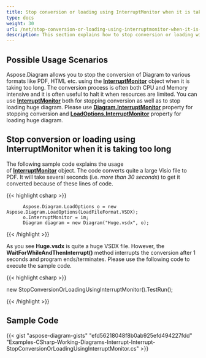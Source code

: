 ```yaml
---
title: Stop conversion or loading using InterruptMonitor when it is taking too long
type: docs
weight: 30
url: /net/stop-conversion-or-loading-using-interruptmonitor-when-it-is-taking-too-long/
description: This section explains how to stop conversion or loading with Aspose.Diagram.
---
```


## **Possible Usage Scenarios**

Aspose.Diagram allows you to stop the conversion of Diagram to various formats like PDF, HTML etc. using the [**InterruptMonitor**](https://reference.aspose.com/diagram/net/aspose.diagram/interruptmonitor) object when it is taking too long. The conversion process is often both CPU and Memory intensive and it is often useful to halt it when resources are limited. You can use [**InterruptMonitor**](https://reference.aspose.com/diagram/net/aspose.diagram/interruptmonitor) both for stopping conversion as well as to stop loading huge diagram. Please use [**Diagram.InterruptMonitor**](https://reference.aspose.com/diagram/net/aspose.diagram/diagram/properties/interruptmonitor) property for stopping conversion and [**LoadOptions.InterruptMonitor**](https://reference.aspose.com/diagram/net/aspose.diagram/loadoptions/properties/interruptmonitor) property for loading huge diagram.

## **Stop conversion or loading using InterruptMonitor when it is taking too long**

The following sample code explains the usage of [**InterruptMonitor**](https://reference.aspose.com/diagram/net/aspose.diagram/interruptmonitor) object. The code converts quite a large Visio file to PDF. It will take several seconds (i.e. *more than 30 seconds*) to get it converted because of these lines of code.

{{< highlight csharp >}}

	      Aspose.Diagram.LoadOptions o = new Aspose.Diagram.LoadOptions(LoadFileFormat.VSDX);
	      o.InterruptMonitor = im;
	      Diagram diagram = new Diagram("Huge.vsdx", o);

{{< /highlight >}}

As you see **Huge.vsdx** is quite a huge VSDX file. However, the **WaitForWhileAndThenInterrupt()** method interrupts the conversion after 1 seconds and program ends/terminates. Please use the following code to execute the sample code.

{{< highlight csharp >}}

 new StopConversionOrLoadingUsingInterruptMonitor().TestRun();

{{< /highlight >}}

## **Sample Code**
{{< gist "aspose-diagram-gists" "efd56218048f8b0ab925efd494227fdd" "Examples-CSharp-Working-Diagrams-Interrupt-Interrupt-StopConversionOrLoadingUsingInterruptMonitor.cs" >}}
